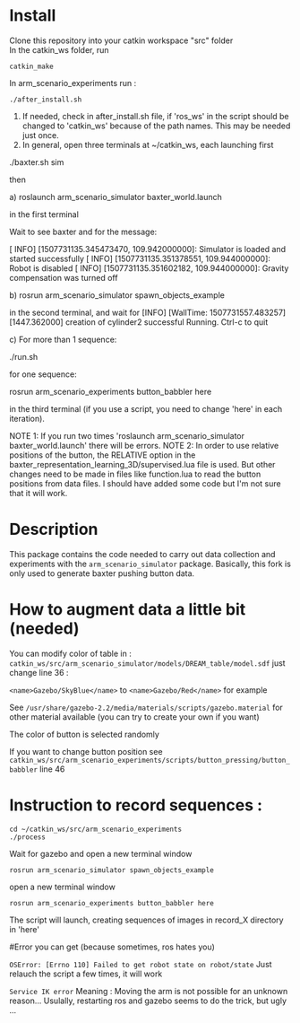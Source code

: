# Install 

Clone this repository into your catkin workspace "src" folder  
In the catkin_ws folder, run 
```
catkin_make
```

In arm_scenario_experiments run : 
```
./after_install.sh
```
1. If needed, check in after_install.sh file, if  'ros_ws' in the script should be changed to 'catkin_ws' because of the path names. This may be needed just once.
2. In general,  open three terminals at ~/catkin_ws, each launching first


./baxter.sh sim


then 


a) roslaunch arm_scenario_simulator baxter_world.launch  


in the first terminal


Wait to see baxter and for the message: 


[ INFO] [1507731135.345473470, 109.942000000]: Simulator is loaded and started successfully
[ INFO] [1507731135.351378551, 109.944000000]: Robot is disabled
[ INFO] [1507731135.351602182, 109.944000000]: Gravity compensation was turned off


b) rosrun arm_scenario_simulator spawn_objects_example 


in the second terminal, and wait for [INFO] [WallTime: 1507731557.483257] [1447.362000] creation of cylinder2 successful
Running. Ctrl-c to quit


c) For more than 1 sequence:


./run.sh


for one sequence: 


rosrun arm_scenario_experiments button_babbler here 


in the third terminal (if you use a script, you need to change 'here' in each iteration). 


NOTE 1: If you run two times 'roslaunch arm_scenario_simulator baxter_world.launch' there will be errors.
NOTE 2: In order to use relative positions of the button, the RELATIVE option in the baxter_representation_learning_3D/supervised.lua file is used. But other changes need to be made in files like function.lua to read the button positions from data files. I should have added some code but I'm not sure that it will work.



# Description

This package contains the code needed to carry out data collection and experiments with the `arm_scenario_simulator` package.
Basically, this fork is only used to generate baxter pushing button data.

# How to augment data a little bit (needed)

You can modify color of table in : `catkin_ws/src/arm_scenario_simulator/models/DREAM_table/model.sdf`
just change line 36 : 

`<name>Gazebo/SkyBlue</name>`
to 
`<name>Gazebo/Red</name>`  for example

See  `/usr/share/gazebo-2.2/media/materials/scripts/gazebo.material` for other material available (you can try to create your own if you want)

The color of button is selected randomly

If you want to change button position see `catkin_ws/src/arm_scenario_experiments/scripts/button_pressing/button_babbler` line 46

# Instruction to record sequences :

```
cd ~/catkin_ws/src/arm_scenario_experiments
./process
```


Wait for gazebo and open a new terminal window
```
rosrun arm_scenario_simulator spawn_objects_example
```

open a new terminal window
```
rosrun arm_scenario_experiments button_babbler here
```

The script will launch, creating sequences of images in record_X directory in 'here'

#Error you can get (because sometimes, ros hates you)

`OSError: [Errno 110] Failed to get robot state on robot/state`
Just relauch the script a few times, it will work

`Service IK error`
Meaning : Moving the arm is not possible for an unknown reason...
Usulally, restarting ros and gazebo seems to do the trick, but ugly ...
